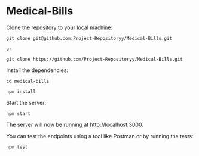 # Medical-Bills

Clone the repository to your local machine:
 
 `git clone git@github.com:Project-Repositoryy/Medical-Bills.git`
 
 `or`
 
 `git clone https://github.com/Project-Repositoryy/Medical-Bills.git`
  
Install the dependencies:

`cd medical-bills`

`npm install`

Start the server:

`npm start`

The server will now be running at http://localhost:3000.

You can test the endpoints using a tool like Postman or by running the tests:

`npm test`
